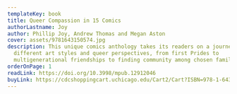 ```yaml
---
templateKey: book
title: Queer Compassion in 15 Comics
authorLastname: Joy
author: Phillip Joy, Andrew Thomas and Megan Aston
cover: assets/9781643150574.jpg
description: This unique comics anthology takes its readers on a journey through
  different art styles and queer perspectives, from first Prides to
  multigenerational friendships to finding community among chosen families.
orderOnPage: 1
readLink: https://doi.org/10.3998/mpub.12912046
buyLink: https://cdcshoppingcart.uchicago.edu/Cart2/Cart?ISBN=978-1-64315-057-4&PRESS=lever
---
```

